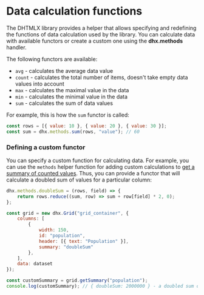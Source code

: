Data calculation functions
===========================

The DHTMLX library provides a helper that allows specifying and redefining the functions of data calculation used by the library. You can calculate data with available functors or create a custom one using the **dhx.methods** handler.

The following functors are available:

- `avg` - calculates the average data value
- `count` - calculates the total number of items, doesn't take empty data values into account
- `max` - calculates the maximal value in the data
- `min` - calculates the minimal value in the data
- `sum` - calculates the sum of data values

For example, this is how the `sum` functor is called:

~~~jsx
const rows = [{ value: 10 }, { value: 20 }, { value: 30 }];
const sum = dhx.methods.sum(rows, "value"); // 60
~~~

### Defining a custom functor

You can specify a custom function for calculating data. For example, you can use the `methods` helper function for adding custom calculations to [get a summary of counted values](grid/configuration.md#getting-the-summary-object). Thus, you can provide a functor that will calculate a doubled sum of values for a particular column:

~~~jsx {1-3,11,17-18}
dhx.methods.doubleSum = (rows, field) => {
    return rows.reduce((sum, row) => sum + row[field] * 2, 0);
};

const grid = new dhx.Grid("grid_container", {
    columns: [
        {
            width: 150,
            id: "population",
            header: [{ text: "Population" }],
            summary: "doubleSum"
        },
    ],
    data: dataset
});

const customSummary = grid.getSummary("population");
console.log(customSummary); // { doubleSum: 2000000 } - a doubled sum of counted values in the "population" column
~~~
